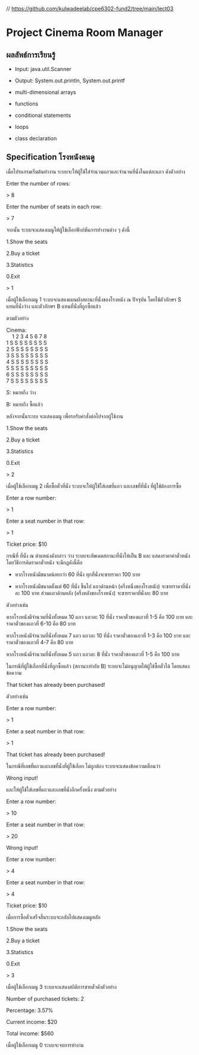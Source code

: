 // https://github.com/kulwadeelab/cpe6302-fund2/tree/main/lect03

# Project Cinema Room Manager

## ผลลัพธ์การเรียนรู้

* Input: java.util.Scanner

* Output: System.out.println, System.out.printf

* multi-dimensional arrays

* functions

* conditional statements

* loops

* class declaration


## Specification โรงหนังคนดู

เมื่อโปรแกรมเริ่มต้นทำงาน ระบบจะให้ผู้ใช้ใส่จำนวนแถวและจำนวนที่นั่งในแต่ละแถว ดังตัวอย่าง

Enter the number of rows:

&gt; 8

Enter the number of seats in each row:

&gt; 7

จากนั้น ระบบจะแสดงเมนูให้ผู้ใช้เลือกฟังก์ชันการทำงานต่าง ๆ  ดังนี้

1.Show the seats

2.Buy a ticket

3.Statistics

0.Exit

&gt; 1

เมื่อผู้ใช้เลือกเมนู 1 ระบบจะแสดงแผนผังสถานะที่นั่งของโรงหนัง ณ ปัจจุบัน โดยใช้ตัวอักษร S แทนที่นั่งว่าง และตัวอักษร B แทนที่นั่งที่ถูกซื้อแล้ว

ตามตัวอย่าง

Cinema:\
&nbsp; &nbsp; 1 2 3 4 5 6 7 8\
1 S S S S S S S S\
2 S S S S S S S S\
3 S S S S S S S S\
4 S S S S S S S S\
5 S S S S S S S S\
6 S S S S S S S S\
7 S S S S S S S S

S: หมายถึง ว่าง

B: หมายถึง ซื้อแล้ว

หลังจากนั้นระบบ จะแสดงเมนู เพื่อรอรับคำสั่งต่อไปจากผู้ใช้งาน 

1.Show the seats

2.Buy a ticket

3.Statistics

0.Exit

&gt; 2

เมื่อผู้ใช้เลือกเมนู 2 เพื่อซื้อตั๋วที่นั่ง ระบบจะให้ผู้ใช้ใส่เลขที่แถว และเลขที่ที่นั่ง ที่ผู้ใช้ต้องการซื้อ

Enter a row number:

&gt; 1

Enter a seat number in that row:

&gt; 1

Ticket price: $10

กรณีที่ ที่นั่ง ณ ตำแหน่งดังกล่าว ว่าง ระบบจะอัพเดตสถานะที่นั่งให้เป็น B และ แสดงราคาค่าตั๋วหนัง 
โดยวิธีการคิดราคาตั๋วหนัง จะมีกฎดังนี้คือ

* หากโรงหนังมีขนาดน้อยกว่า 60 ที่นั่ง ทุกที่นั่งจะขายราคา 100 บาท

* หากโรงหนังมีขนาดตั้งแต่ 60 ที่นั่ง ขึ้นไป แถวด้านหน้า (ครึ่งหนึ่งของโรงหนัง) จะขายราคาที่นั่งละ 100 บาท ส่วนแถวด้านหลัง (ครึ่งหลังของโรงหนัง) จะขายราคาที่นั่งละ 80 บาท 

ตัวอย่างเช่น

หากโรงหนังมีจำนวนที่นั่งทั้งหมด 10 แถว แถวละ 10 ที่นั่ง ราคาตั๋วของแถวที่  1-5 คือ 100 บาท 
และราคาตั๋วของแถวที่ 6-10 คือ 80 บาท

หากโรงหนังมีจำนวนที่นั่งทั้งหมด 7 แถว แถวละ 10 ที่นั่ง ราคาตั๋วของแถวที่  1-3 คือ 100 บาท 
และราคาตั๋วของแถวที่ 4-7 คือ 80 บาท

หากโรงหนังมีจำนวนที่นั่งทั้งหมด 5 แถว แถวละ 8 ที่นั่ง ราคาตั๋วของแถวที่  1-5 คือ 100 บาท 

ในกรณีที่ผู้ใช้เลือกที่นั่งที่ถูกซื้อแล้ว (สถานะเท่ากับ B) ระบบจะไม่อนุญาตให้ผู้ใช้ซื้อตั๋วได้ 
โดยแสดงข้อความ 

That ticket has already been purchased!

ตัวอย่างเช่น

Enter a row number:

&gt; 1

Enter a seat number in that row:

&gt; 1

That ticket has already been purchased!

ในกรณีที่เลขที่แถวและเลขที่นั่งที่ผู้ใช้เลือก ไม่ถูกต้อง ระบบจะแสดงข้อความเตือนว่า

Wrong input!

และให้ผู้ใช้ใส่เลขที่แถวและเลขที่นั่งอีกครั้งหนึ่ง ตามตัวอย่าง

Enter a row number:

&gt; 10

Enter a seat number in that row:

&gt; 20

Wrong input!

Enter a row number:

&gt; 4

Enter a seat number in that row:

&gt; 4

Ticket price: $10

เมื่อการซื้อตั๋วเสร็จสิ้นระบบจะกลับไปแสดงเมนูหลัก

1.Show the seats

2.Buy a ticket

3.Statistics

0.Exit

&gt; 3

เมื่อผู้ใช้เลือกเมนู 3 ระบบจะแสดงสถิติการขายตั๋วดังตัวอย่าง

Number of purchased tickets: 2

Percentage: 3.57%

Current income: $20

Total income: $560


เมื่อผู้ใช้เลือกเมนู 0 ระบบจะจบการทำงาน
